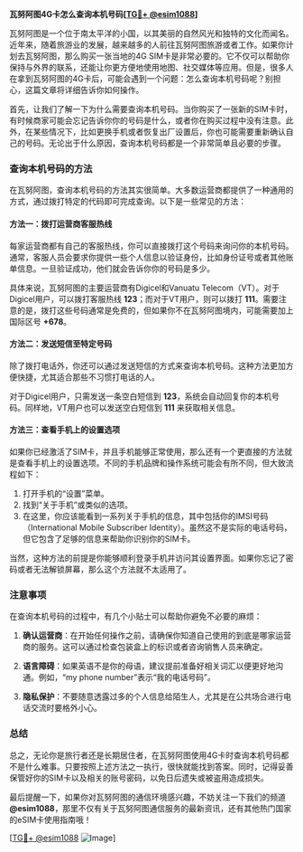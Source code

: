 **瓦努阿图4G卡怎么查询本机号码[[TG💪+ @esim1088](https://t.me/s/esim1088)]**

瓦努阿图是一个位于南太平洋的小国，以其美丽的自然风光和独特的文化而闻名。近年来，随着旅游业的发展，越来越多的人前往瓦努阿图旅游或者工作。如果你计划去瓦努阿图，那么购买一张当地的4G SIM卡是非常必要的。它不仅可以帮助你保持与外界的联系，还能让你更方便地使用地图、社交媒体等应用。但是，很多人在拿到瓦努阿图的4G卡后，可能会遇到一个问题：怎么查询本机号码呢？别担心，这篇文章将详细告诉你如何操作。

首先，让我们了解一下为什么需要查询本机号码。当你购买了一张新的SIM卡时，有时候商家可能会忘记告诉你你的号码是什么，或者你在购买过程中没有注意。此外，在某些情况下，比如更换手机或者恢复出厂设置后，你也可能需要重新确认自己的号码。无论出于什么原因，查询本机号码都是一个非常简单且必要的步骤。

### 查询本机号码的方法

在瓦努阿图，查询本机号码的方法其实很简单。大多数运营商都提供了一种通用的方式，通过拨打特定的代码即可完成查询。以下是一些常见的方法：

#### 方法一：拨打运营商客服热线

每家运营商都有自己的客服热线，你可以直接拨打这个号码来询问你的本机号码。通常，客服人员会要求你提供一些个人信息以验证身份，比如身份证号或者其他账单信息。一旦验证成功，他们就会告诉你你的号码是多少。

具体来说，瓦努阿图的主要运营商有Digicel和Vanuatu Telecom（VT）。对于Digicel用户，可以拨打客服热线 **123**；而对于VT用户，则可以拨打 **111**。需要注意的是，拨打这些号码通常是免费的，但如果你不在瓦努阿图境内，可能需要加上国际区号 **+678**。

#### 方法二：发送短信至特定号码

除了拨打电话外，你还可以通过发送短信的方式来查询本机号码。这种方法更加方便快捷，尤其适合那些不习惯打电话的人。

对于Digicel用户，只需发送一条空白短信到 **123**，系统会自动回复你的本机号码。同样地，VT用户也可以发送空白短信到 **111** 来获取相关信息。

#### 方法三：查看手机上的设置选项

如果你已经激活了SIM卡，并且手机能够正常使用，那么还有一个更直接的方法就是查看手机上的设置选项。不同的手机品牌和操作系统可能会有所不同，但大致流程如下：

1. 打开手机的“设置”菜单。
2. 找到“关于手机”或类似的选项。
3. 在这里，你应该能看到一系列关于手机的信息，其中包括你的IMSI号码（International Mobile Subscriber Identity）。虽然这不是实际的电话号码，但它包含了足够的信息来帮助你识别你的SIM卡。

当然，这种方法的前提是你能够顺利登录手机并访问其设置界面。如果你忘记了密码或者无法解锁屏幕，那么这个方法就不太适用了。

### 注意事项

在查询本机号码的过程中，有几个小贴士可以帮助你避免不必要的麻烦：

1. **确认运营商**：在开始任何操作之前，请确保你知道自己使用的到底是哪家运营商的服务。这可以通过检查包装盒上的标识或者咨询销售人员来确定。
   
2. **语言障碍**：如果英语不是你的母语，建议提前准备好相关词汇以便更好地沟通。例如，“my phone number”表示“我的电话号码”。

3. **隐私保护**：不要随意透露过多的个人信息给陌生人，尤其是在公共场合进行电话交流时要格外小心。

### 总结

总之，无论你是旅行者还是长期居住者，在瓦努阿图使用4G卡时查询本机号码都不是什么难事。只要按照上述方法之一执行，很快就能找到答案。同时，记得妥善保管好你的SIM卡以及相关的账号密码，以免日后遗失或被盗用造成损失。

最后提醒一下，如果你对瓦努阿图的通信环境感兴趣，不妨关注一下我们的频道 **@esim1088**，那里不仅有关于瓦努阿图通信服务的最新资讯，还有其他热门国家的eSIM卡使用指南哦！

[[TG💪+ @esim1088](https://t.me/s/esim1088) ![Image](https://i.postimg.cc/4NQfJmqS/Snipaste-2025-05-13-00-14-12.png)]